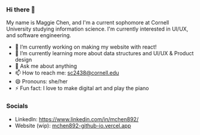 ### Hi there 👋


<!-- **mchen892/mchen892** is a ✨ _special_ ✨ repository because its `README.md` (this file) appears on your GitHub profile. -->

My name is Maggie Chen, and I'm a current sophomore at Cornell University studying information science. I'm currently interested in UI/UX, and software engineering. 
- 🔭 I’m currently working on making my website with react!
- 🌱 I’m currently learning more about data structures and UI/UX & Product design 
- 💬 Ask me about anything 
- 📫 How to reach me: sc2438@cornell.edu
- 😄 Pronouns: she/her
- ⚡ Fun fact: I love to make digital art and play the piano 

### Socials 
- Linkedln: https://www.linkedin.com/in/mchen892/
- Website (wip): [mchen892-github-io.vercel.app](https://mchen892-github-io.vercel.app/)
